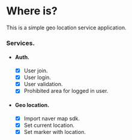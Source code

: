 # Where is?

This is a simple geo location service application.

### Services.

- #### Auth.

  - [x] User join.
  - [x] User login.
  - [x] User validation.
  - [x] Prohibited area for logged in user.

- #### Geo location.
  - [x] Import naver map sdk.
  - [x] Set current location.
  - [x] Set marker with location.

